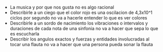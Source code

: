 - La musica y por que nos gusta no es algo racional
- Describirle a un ciego que el color rojo es una oscilacion de 4,3x10^1 ciclos por segundo no va a hacerle entender lo que es ver colores
- Describirle a un sordo de nacimiento los vibraciones o intervalos y duraciones de cada nota de una sinfonia no va a hacer que sepa lo que es escucharla
- Describir los angulos exactos y fuerzas y entidades involucradas al tocar una flauta no va a hacer que una persona pueda sonar la flauta